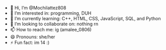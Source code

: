 - 👋 Hi, I’m @Mochilattez808
- 👀 I’m interested in: programming, DUH
- 🌱 I’m currently learning: C++, HTML, CSS, JavaScript, SQL, and Python
- 💞️ I’m looking to collaborate on: nothing rn
- 📫 How to reach me: ig (amalee_0806)
- 😄 Pronouns: she/her
- ⚡ Fun fact: im 14 :)

<!---
Mochilattez808/Mochilattez808 is a ✨ special ✨ repository because its `README.md` (this file) appears on your GitHub profile.
You can click the Preview link to take a look at your changes.
--->
